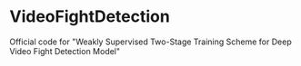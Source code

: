# VideoFightDetection
Official code for "Weakly Supervised Two-Stage Training Scheme for Deep Video Fight Detection Model"
